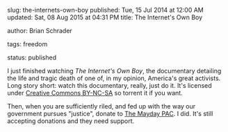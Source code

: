 slug: the-internets-own-boy
published: Tue, 15 Jul 2014 at 12:00 AM
updated: Sat, 08 Aug 2015 at 04:31 PM
title: The Internet's Own Boy

author: Brian Schrader

tags: freedom

status: published


I just finished watching _The Internet's Own Boy_, the documentary detailing the life and tragic death of one of, in my opinion, America's great activists. Long story short: watch this documentary, really, just do it. It's licensed under [Creative Commons BY-NC-SA][cc] so torrent it if you want. 



Then, when you are sufficiently riled, and fed up with the way our government pursues "justice", donate to [The Mayday PAC][pac]. I did. It's still accepting donations and they need support. 



[cc]:http://creativecommons.org/licenses/by-nc-sa/3.0/

[pac]:https://mayday.us
